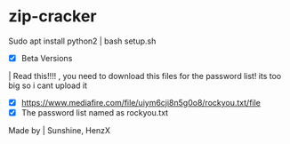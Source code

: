 # zip-cracker
Sudo apt install python2
| 
bash setup.sh

- [x] Beta Versions 

|
Read this!!!!
, you need to download this files for the password list! its too big so i cant upload it

- [x] https://www.mediafire.com/file/uiym6cji8n5g0o8/rockyou.txt/file
- [x] The password list named as rockyou.txt

Made by | Sunshine, HenzX
